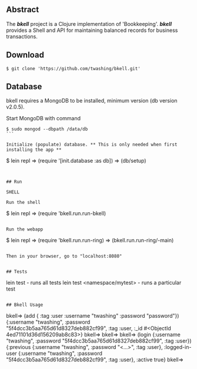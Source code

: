 
## Abstract
The _**bkell**_ project is a Clojure implementation of 'Bookkeeping'. _**bkell**_ provides a Shell and API for maintaining balanced records for business transactions. 


## Download
```
$ git clone 'https://github.com/twashing/bkell.git' 
```

## Database 

bkell requires a MongoDB to be installed, minimum version (db version v2.0.5).

Start MongoDB with command 
````
$ sudo mongod --dbpath /data/db
```

Initialize (populate) database. ** This is only needed when first installing the app **
````
$ lein repl
  => (require '[init.database :as db])
  => (db/setup)
````


## Run

SHELL 

Run the shell 
````
$ lein repl
  => (require 'bkell.run.run-bkell)
````

Run the webapp
````
$ lein repl
  => (require 'bkell.run.run-ring)
  => (bkell.run.run-ring/-main)
````

Then in your browser, go to "localhost:8080" 


## Tests
````
lein test - runs all tests
lein test <namespace/mytest> - runs a particular test
````

## Bkell Usage 
````
bkell=> (add { :tag :user :username "twashing" :password "password"})
{:username "twashing", :password "5f4dcc3b5aa765d61d8327deb882cf99", :tag :user, :_id #<ObjectId 4ed71101d36d156209ab8c83>}
bkell=> 
bkell=> 
bkell=> (login {:username "twashing", :password "5f4dcc3b5aa765d61d8327deb882cf99", :tag :user})
{:previous {:username "twashing", :password "<...>", :tag :user}, :logged-in-user {:username "twashing", :password "5f4dcc3b5aa765d61d8327deb882cf99", :tag :user}, :active true}
bkell=>
````


